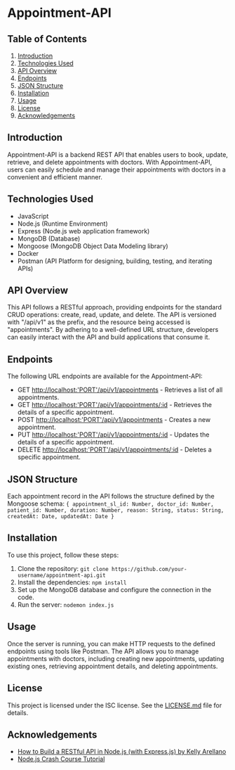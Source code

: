# Appointment-API

## Table of Contents

1. [Introduction](#introduction)
2. [Technologies Used](#technologies-used)
3. [API Overview](#api-overview)
4. [Endpoints](#endpoints)
5. [JSON Structure](#json-structure)
6. [Installation](#installation)
7. [Usage](#usage)
8. [License](#license)
9. [Acknowledgements](#acknowledgements)

## Introduction

Appointment-API is a backend REST API that enables users to book, update, retrieve, and delete appointments with doctors. With Appointment-API, users can easily schedule and manage their appointments with doctors in a convenient and efficient manner.

## Technologies Used

- JavaScript
- Node.js (Runtime Environment)
- Express (Node.js web application framework)
- MongoDB (Database)
- Mongoose (MongoDB Object Data Modeling library)
- Docker
- Postman (API Platform for designing, building, testing, and iterating APIs)

## API Overview

This API follows a RESTful approach, providing endpoints for the standard CRUD operations: create, read, update, and delete. The API is versioned with "/api/v1" as the prefix, and the resource being accessed is "appointments". By adhering to a well-defined URL structure, developers can easily interact with the API and build applications that consume it.

## Endpoints

The following URL endpoints are available for the Appointment-API:

- GET <http://localhost:'PORT'/api/v1/appointments> - Retrieves a list of all appointments.
- GET <http://localhost:'PORT'/api/v1/appointments/:id> - Retrieves the details of a specific appointment.
- POST <http://localhost:'PORT'/api/v1/appointments> - Creates a new appointment.
- PUT <http://localhost:'PORT'/api/v1/appointments/:id> - Updates the details of a specific appointment.
- DELETE <http://localhost:'PORT'/api/v1/appointments/:id> - Deletes a specific appointment.

## JSON Structure

Each appointment record in the API follows the structure defined by the Mongoose schema:
`
{
    appointment_sl_id: Number,
    doctor_id: Number,
    patient_id: Number,
    duration: Number,
    reason: String,
    status: String,
    createdAt: Date,
    updatedAt: Date
}
`

## Installation

To use this project, follow these steps:

1. Clone the repository: `git clone https://github.com/your-username/appointment-api.git`
2. Install the dependencies: `npm install`
3. Set up the MongoDB database and configure the connection in the code.
4. Run the server: `nodemon index.js`

## Usage

Once the server is running, you can make HTTP requests to the defined endpoints using tools like Postman. The API allows you to manage appointments with doctors, including creating new appointments, updating existing ones, retrieving appointment details, and deleting appointments.

## License

This project is licensed under the ISC license. See the [LICENSE.md](LICENSE.md) file for details.

## Acknowledgements

- [How to Build a RESTful API in Node.js (with Express.js) by Kelly Arellano](https://rapidapi.com/blog/nodejs-express-rest-api-example/)
- [Node.js Crash Course Tutorial](https://www.youtube.com/playlist?list=PL4cUxeGkcC9jsz4LDYc6kv3ymONOKxwBU)
